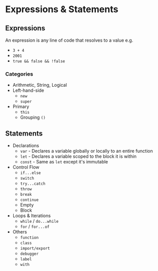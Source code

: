 # Expressions & Statements

## Expressions

An expression is any line of code that resolves to a value e.g.
* `3 + 4`
* `2001`
* `true && false && !false`

### Categories

* Arithmetic, String, Logical
* Left-hand-side
  * `new`
  * `super`
* Primary
  * `this`
  * Grouping `()`

## Statements

* Declarations
  * `var` - Declares a variable globally or locally to an entire function
  * `let` - Declares a variable scoped to the block it is within
  * `const` - Same as `let` except it's immutable
* Control Flow
  * `if...else`
  * `switch`
  * `try...catch`
  * `throw`
  * `break`
  * `continue`
  * Empty
  * Block
* Loops & Iterations
  * `while` / `do...while`
  * `for` / `for...of`
* Others
  * `function`
  * `class`
  * `import/export`
  * `debugger`
  * `label`
  * `with`